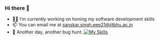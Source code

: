 ### Hi there 👋
- 🧑‍💻 I’m currently working on honing my software development skills
- 📫 You can email me at sanskar.singh.eee21@iitbhu.ac.in
- 🧩 Another day, another bug hunt.
[![My Skills](https://skillicons.dev/icons?i=js,html,css,wasm)](https://skillicons.dev)
